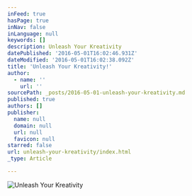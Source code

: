 ```yaml
---
inFeed: true
hasPage: true
inNav: false
inLanguage: null
keywords: []
description: Unleash Your Kreativity
datePublished: '2016-05-01T16:02:46.931Z'
dateModified: '2016-05-01T16:02:38.092Z'
title: 'Unleash Your Kreativity!'
author:
  - name: ''
    url: ''
sourcePath: _posts/2016-05-01-unleash-your-kreativity.md
published: true
authors: []
publisher:
  name: null
  domain: null
  url: null
  favicon: null
starred: false
url: unleash-your-kreativity/index.html
_type: Article

---
```

![Unleash Your Kreativity](https://s3-us-west-2.amazonaws.com/the-grid-img/p/ab91c1fe49443548764f94d6530861aad2d261d1.jpg)